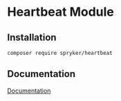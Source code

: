 # Heartbeat Module

## Installation

```
composer require spryker/heartbeat
```

## Documentation

[Documentation](https://spryker.github.io)
